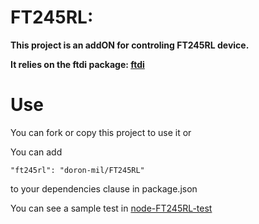 # FT245RL:

**This project is an addON for controling FT245RL
device.**

**It relies on the ftdi package:  [ftdi](https://github.com/thomaschaaf/node-ftdi)**

# Use
    
You can fork or copy this project to use it or

You can add 
   
    "ft245rl": "doron-mil/FT245RL"
    
to your dependencies clause in package.json

You can see a sample test in 
    [node-FT245RL-test](https://github.com/doron-mil/node-FT245RL-test)
